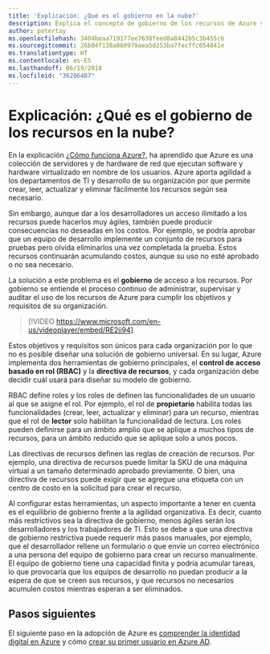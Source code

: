 ```yaml
---
title: 'Explicación: ¿Qué es el gobierno en la nube?'
description: Explica el concepto de gobierno de los recursos de Azure y en la nube
author: petertay
ms.openlocfilehash: 3404beaa719177ee7638feed8a8442b5c3b455c6
ms.sourcegitcommit: 26b04f138a860979aea5d253ba7fecffc654841e
ms.translationtype: HT
ms.contentlocale: es-ES
ms.lasthandoff: 06/19/2018
ms.locfileid: "36206487"
---
```

# <a name="explainer-what-is-cloud-resource-governance"></a>Explicación: ¿Qué es el gobierno de los recursos en la nube?

En la explicación [¿Cómo funciona Azure?](azure-explainer.md), ha aprendido que Azure es una colección de servidores y de hardware de red que ejecutan software y hardware virtualizado en nombre de los usuarios. Azure aporta agilidad a los departamentos de TI y desarrollo de su organización por que permite crear, leer, actualizar y eliminar fácilmente los recursos según sea necesario.

Sin embargo, aunque dar a los desarrolladores un acceso ilimitado a los recursos puede hacerlos muy ágiles, también puede producir consecuencias no deseadas en los costos. Por ejemplo, se podría aprobar que un equipo de desarrollo implemente un conjunto de recursos para pruebas pero olvida eliminarlos una vez completada la prueba. Estos recursos continuarán acumulando costos, aunque su uso no esté aprobado o no sea necesario. 

La solución a este problema es el **gobierno** de acceso a los recursos. Por gobierno se entiende el proceso continuo de administrar, supervisar y auditar el uso de los recursos de Azure para cumplir los objetivos y requisitos de su organización. 

> [!VIDEO https://www.microsoft.com/en-us/videoplayer/embed/RE2ii94] 

Estos objetivos y requisitos son únicos para cada organización por lo que no es posible diseñar una solución de gobierno universal. En su lugar, Azure implementa dos herramientas de gobierno principales, el **control de acceso basado en rol (RBAC)** y la **directiva de recursos**, y cada organización debe decidir cuál usará para diseñar su modelo de gobierno.

RBAC define roles y los roles de definen las funcionalidades de un usuario al que se asigne el rol. Por ejemplo, el rol de **propietario** habilita todas las funcionalidades (crear, leer, actualizar y eliminar) para un recurso, mientras que el rol de **lector** solo habilitan la funcionalidad de lectura. Los roles pueden definirse para un ámbito amplio que se aplique a muchos tipos de recursos, para un ámbito reducido que se aplique solo a unos pocos. 

Las directivas de recursos definen las reglas de creación de recursos. Por ejemplo, una directiva de recursos puede limitar la SKU de una máquina virtual a un tamaño determinado aprobado previamente. O bien, una directiva de recursos puede exigir que se agregue una etiqueta con un centro de costo en la solicitud para crear el recurso. 

Al configurar estas herramientas, un aspecto importante a tener en cuenta es el equilibrio de gobierno frente a la agilidad organizativa. Es decir, cuanto más restrictivos sea la directiva de gobierno, menos ágiles serán los desarrolladores y los trabajadores de TI. Esto se debe a que una directiva de gobierno restrictiva puede requerir más pasos manuales, por ejemplo, que el desarrollador rellene un formulario o que envíe un correo electrónico a una persona del equipo de gobierno para crear un recurso manualmente. El equipo de gobierno tiene una capacidad finita y podría acumular tareas, lo que provocaría que los equipos de desarrollo no puedan producir a la espera de que se creen sus recursos, y que recursos no necesarios acumulen costos mientras esperan a ser eliminados.

## <a name="next-steps"></a>Pasos siguientes

El siguiente paso en la adopción de Azure es [comprender la identidad digital en Azure](tenant-explainer.md) y cómo [crear su primer usuario en Azure AD][docs-add-users-to-aad].

<!-- Links -->

[docs-add-users-to-aad]: /azure/active-directory/add-users-azure-active-directory?toc=/azure/architecture/cloud-adoption-guide/toc.json